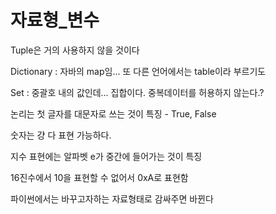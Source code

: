 # 자료형_변수



Tuple은 거의 사용하지 않을 것이다

Dictionary : 자바의 map임... 또 다른 언어에서는 table이라 부르기도

Set : 중괄호 내의 값인데... 집합이다. 중복데이터를 허용하지 않는다.? 

논리는 첫 글자를 대문자로 쓰는 것이 특징 - True, False



숫자는 걍 다 표현 가능하다. 

지수 표현에는 알파벳 e가 중간에 들어가는 것이 특징

16진수에서 10을 표현할 수 없어서 0xA로 표현함



파이썬에서는 바꾸고자하는 자료형태로 감싸주면 바뀐다

